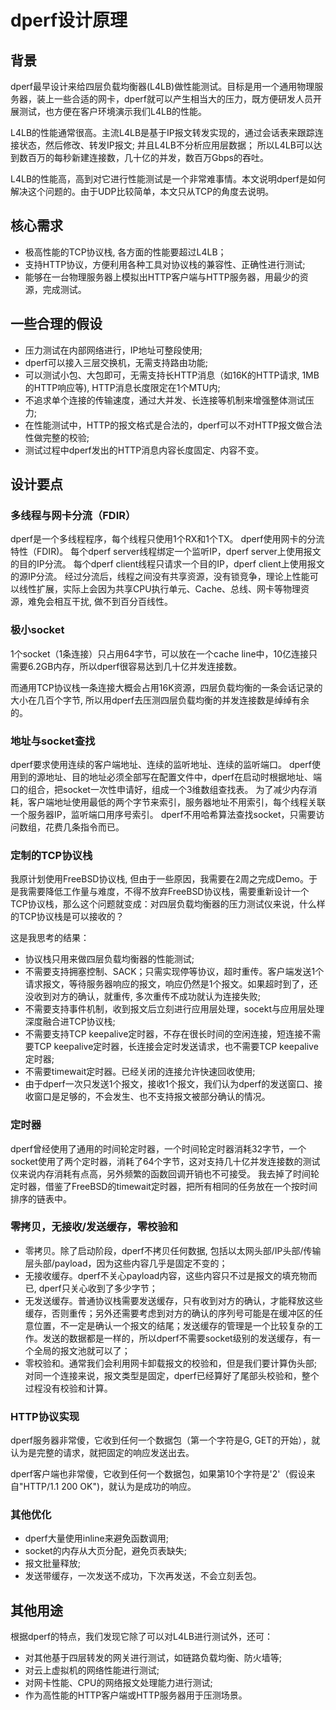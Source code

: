 # dperf设计原理

## 背景
dperf最早设计来给四层负载均衡器(L4LB)做性能测试。目标是用一个通用物理服务器，装上一些合适的网卡，dperf就可以产生相当大的压力，既方便研发人员开展测试，也方便在客户环境演示我们L4LB的性能。

L4LB的性能通常很高。主流L4LB是基于IP报文转发实现的，通过会话表来跟踪连接状态，然后修改、转发IP报文; 并且L4LB不分析应用层数据； 所以L4LB可以达到数百万的每秒新建连接数，几十亿的并发，数百万Gbps的吞吐。

L4LB的性能高，高到对它进行性能测试是一个非常难事情。本文说明dperf是如何解决这个问题的。由于UDP比较简单，本文只从TCP的角度去说明。

## 核心需求
- 极高性能的TCP协议栈, 各方面的性能要超过L4LB；
- 支持HTTP协议，方便利用各种工具对协议栈的兼容性、正确性进行测试;
- 能够在一台物理服务器上模拟出HTTP客户端与HTTP服务器，用最少的资源，完成测试。

## 一些合理的假设
- 压力测试在内部网络进行，IP地址可整段使用;
- dperf可以接入三层交换机，无需支持路由功能;
- 可以测试小包、大包即可，无需支持长HTTP消息（如16K的HTTP请求, 1MB的HTTP响应等), HTTP消息长度限定在1个MTU内;
- 不追求单个连接的传输速度，通过大并发、长连接等机制来增强整体测试压力;
- 在性能测试中，HTTP的报文格式是合法的，dperf可以不对HTTP报文做合法性做完整的校验;
- 测试过程中dperf发出的HTTP消息内容长度固定、内容不变。

## 设计要点
### 多线程与网卡分流（FDIR）
dperf是一个多线程程序，每个线程只使用1个RX和1个TX。
dperf使用网卡的分流特性（FDIR)。
每个dperf server线程绑定一个监听IP，dperf server上使用报文的目的IP分流。
每个dperf client线程只请求一个目的IP，dperf client上使用报文的源IP分流。
经过分流后，线程之间没有共享资源，没有锁竞争，理论上性能可以线性扩展，实际上会因为共享CPU执行单元、Cache、总线、网卡等物理资源，难免会相互干扰, 做不到百分百线性。

### 极小socket
1个socket（1条连接）只占用64字节，可以放在一个cache line中，10亿连接只需要6.2GB内存，所以dperf很容易达到几十亿并发连接数。

而通用TCP协议栈一条连接大概会占用16K资源，四层负载均衡的一条会话记录的大小在几百个字节, 所以用dperf去压测四层负载均衡的并发连接数是绰绰有余的。

### 地址与socket查找
dperf要求使用连续的客户端地址、连续的监听地址、连续的监听端口。
dperf使用到的源地址、目的地址必须全部写在配置文件中，dperf在启动时根据地址、端口的组合，把socket一次性申请好，组成一个3维数组查找表。
为了减少内存消耗，客户端地址使用最低的两个字节来索引，服务器地址不用索引，每个线程关联一个服务器IP，监听端口用序号索引。
dperf不用哈希算法查找socket，只需要访问数组，花费几条指令而已。

### 定制的TCP协议栈
我原计划使用FreeBSD协议栈, 但由于一些原因，我需要在2周之完成Demo。于是我需要降低工作量与难度，不得不放弃FreeBSD协议栈，需要重新设计一个TCP协议栈，那么这个问题就变成：对四层负载均衡器的压力测试仪来说，什么样的TCP协议栈是可以接收的？

这是我思考的结果：
- 协议栈只用来做四层负载均衡器的性能测试;
- 不需要支持拥塞控制、SACK；只需实现停等协议，超时重传。客户端发送1个请求报文，等待服务器响应的报文，响应仍然是1个报文。如果超时到了，还没收到对方的确认，就重传, 多次重传不成功就认为连接失败;
- 不需要支持事件机制，收到报文后立刻进行应用层处理，socekt与应用层处理深度融合进TCP协议栈;
- 不需要支持TCP keepalive定时器，不存在很长时间的空闲连接，短连接不需要TCP keepalive定时器，长连接会定时发送请求，也不需要TCP keepalive定时器;
- 不需要timewait定时器。已经关闭的连接允许快速回收使用;
- 由于dperf一次只发送1个报文，接收1个报文，我们认为dperf的发送窗口、接收窗口是足够的，不会发生、也不支持报文被部分确认的情况。

### 定时器
dperf曾经使用了通用的时间轮定时器，一个时间轮定时器消耗32字节，一个socket使用了两个定时器，消耗了64个字节，这对支持几十亿并发连接数的测试仪来说内存消耗有点高，另外频繁的函数回调开销也不可接受。
我去掉了时间轮定时器，借鉴了FreeBSD的timewait定时器，把所有相同的任务放在一个按时间排序的链表中。

### 零拷贝，无接收/发送缓存，零校验和
- 零拷贝。除了启动阶段，dperf不拷贝任何数据, 包括以太网头部/IP头部/传输层头部/payload，因为这些内容几乎是固定不变的；
- 无接收缓存。dperf不关心payload内容，这些内容只不过是报文的填充物而已, dperf只关心收到了多少字节；
- 无发送缓存。普通协议栈需要发送缓存，只有收到对方的确认，才能释放这些缓存，否则重传；另外还需要考虑到对方的确认的序列号可能是在缓冲区的任意位置，不一定是确认一个报文的结尾；发送缓存的管理是一个比较复杂的工作。发送的数据都是一样的，所以dperf不需要socket级别的发送缓存，有一个全局的报文池就可以了；
- 零校验和。通常我们会利用网卡卸载报文的校验和，但是我们要计算伪头部; 对同一个连接来说，报文类型是固定，dperf已经算好了尾部头校验和，整个过程没有校验和计算。

### HTTP协议实现
dperf服务器非常傻，它收到任何一个数据包（第一个字符是G, GET的开始），就认为是完整的请求，就把固定的响应发送出去。

dperf客户端也非常傻，它收到任何一个数据包，如果第10个字符是'2'（假设来自"HTTP/1.1 200 OK")，就认为是成功的响应。

### 其他优化
- dperf大量使用inline来避免函数调用;
- socket的内存从大页分配，避免页表缺失;
- 报文批量释放;
- 发送带缓存，一次发送不成功，下次再发送，不会立刻丢包。

## 其他用途
根据dperf的特点，我们发现它除了可以对L4LB进行测试外，还可：
- 对其他基于四层转发的网关进行测试，如链路负载均衡、防火墙等;
- 对云上虚拟机的网络性能进行测试;
- 对网卡性能、CPU的网络报文处理能力进行测试;
- 作为高性能的HTTP客户端或HTTP服务器用于压测场景。
